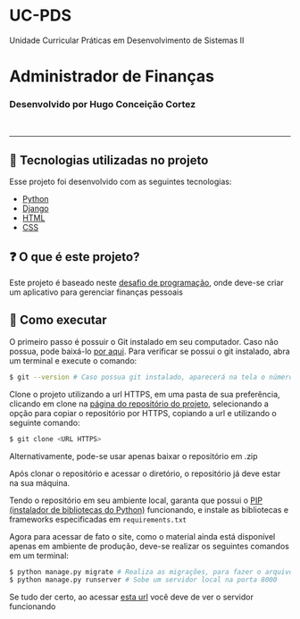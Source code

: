 # UC-PDS
Unidade Curricular Práticas em Desenvolvimento de Sistemas II
# Administrador de Finanças 

### Desenvolvido por Hugo Conceição Cortez
<br>

---
## 🧪 Tecnologias utilizadas no projeto

Esse projeto foi desenvolvido com as seguintes tecnologias:

- [Python](https://www.python.org/)
- [Django](https://www.djangoproject.com/)
- [HTML](https://developer.mozilla.org/pt-BR/docs/Web/HTML)
- [CSS](https://developer.mozilla.org/pt-BR/docs/Web/CSS)

## ❓ O que é este projeto?

Este projeto é baseado neste [desafio de programação](https://www.proway.com.br/desafiopubfuture), onde deve-se criar um aplicativo para gerenciar finanças pessoais

## 🚀 Como executar

O primeiro passo é possuir o Git instalado em seu computador. Caso não possua, pode baixá-lo [por aqui](https://git-scm.com/downloads). Para verificar se possui o git instalado, abra um terminal e execute o comando:

```bash
$ git --version # Caso possua git instalado, aparecerá na tela o número da versão
```

Clone o projeto utilizando a url HTTPS, em uma pasta de sua preferência, clicando em clone na [página do repositório do projeto](https://github.com/victorhostert/DesafioPubFuture), selecionando a opção para copiar o repositório por HTTPS, copiando a url e utilizando o seguinte comando:

```bash
$ git clone <URL HTTPS>
```

Alternativamente, pode-se usar apenas baixar o repositório em .zip

Após clonar o repositório e acessar o diretório, o repositório já deve estar na sua máquina.

Tendo o repositório em seu ambiente local, garanta que possui o [PIP (instalador de bibliotecas do Python)](https://pip.pypa.io/en/stable/installation/) funcionando, e instale as bibliotecas e frameworks especificadas em ```requirements.txt```

Agora para acessar de fato o site, como o material ainda está disponível apenas em ambiente de produção, deve-se realizar os seguintes comandos em um terminal:

```bash
$ python manage.py migrate # Realiza as migrações, para fazer o arquivo do banco de dados
$ python manage.py runserver # Sobe um servidor local na porta 8000
```

Se tudo der certo, ao acessar [esta url](http://localhost:8000) você deve de ver o servidor funcionando


